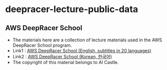 # deepracer-lecture-public-data

## AWS DeepRacer School
- The materials here are a collection of lecture materials used in the AWS DeepRacer School program.
- Link1 : [AWS DeepRacer School (English, subtitles in 20 languages)](https://ai-castle.github.io/aws-deepracer-school-en) 
- Link2 : [AWS DeepRacer School (Korean, 한국어)](https://ai-castle.github.io/aws-deepracer-school-en) 
- The copyright of this material belongs to AI Castle.
